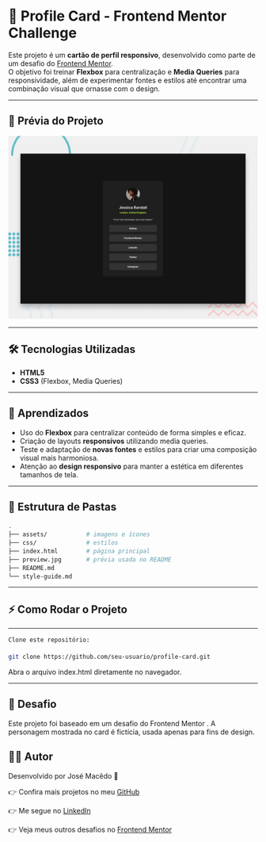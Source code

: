 # 👤 Profile Card - Frontend Mentor Challenge

Este projeto é um **cartão de perfil responsivo**, desenvolvido como parte de um desafio do [Frontend Mentor](https://www.frontendmentor.io/).  
O objetivo foi treinar **Flexbox** para centralização e **Media Queries** para responsividade, além de experimentar fontes e estilos até encontrar uma combinação visual que ornasse com o design.

---

## 📸 Prévia do Projeto

![Preview do projeto](./preview.jpg)

---

## 🛠️ Tecnologias Utilizadas

- **HTML5**  
- **CSS3** (Flexbox, Media Queries)  

---

## 🚀 Aprendizados

- Uso do **Flexbox** para centralizar conteúdo de forma simples e eficaz.  
- Criação de layouts **responsivos** utilizando media queries.  
- Teste e adaptação de **novas fontes** e estilos para criar uma composição visual mais harmoniosa.  
- Atenção ao **design responsivo** para manter a estética em diferentes tamanhos de tela.  

---

## 📂 Estrutura de Pastas

```bash
.
├── assets/           # imagens e ícones
├── css/              # estilos
├── index.html        # página principal
├── preview.jpg       # prévia usada no README
├── README.md
└── style-guide.md
```
---

## ⚡ Como Rodar o Projeto
---

```bash
Clone este repositório:

git clone https://github.com/seu-usuario/profile-card.git
```

Abra o arquivo index.html diretamente no navegador.

---

## 🎯 Desafio

Este projeto foi baseado em um desafio do Frontend Mentor
.
A personagem mostrada no card é fictícia, usada apenas para fins de design.

## 👨‍💻 Autor

Desenvolvido por José Macêdo 🚀

👉 Confira mais projetos no meu [GitHub](https://github.com/Jose-Macedo2070)

👉 Me segue no [LinkedIn](https://www.linkedin.com/in/jos%C3%A9-mac%C3%AAdo/)

👉 Veja meus outros desafios no [Frontend Mentor](https://www.frontendmentor.io/profile/Jose-Macedo2070)


